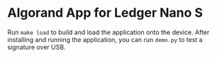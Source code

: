 # Algorand App for Ledger Nano S

Run `make load` to build and load the application onto the device. After
installing and running the application, you can run `demo.py` to test a
signature over USB.
